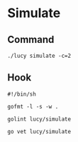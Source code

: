 # Simulate
## Command
```
./lucy simulate -c=2
```

## Hook
```
#!/bin/sh

gofmt -l -s -w .

golint lucy/simulate

go vet lucy/simulate
```